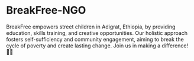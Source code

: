 # BreakFree-NGO
BreakFree empowers street children in Adigrat, Ethiopia, by providing education, skills training, and creative opportunities. Our holistic approach fosters self-sufficiency and community engagement, aiming to break the cycle of poverty and create lasting change. Join us in making a difference! 🌟🚀
